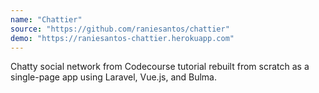 ```yaml
---
name: "Chattier"
source: "https://github.com/raniesantos/chattier"
demo: "https://raniesantos-chattier.herokuapp.com"
---
```


Chatty social network from Codecourse tutorial rebuilt from scratch as a single-page app using Laravel, Vue.js, and Bulma.
